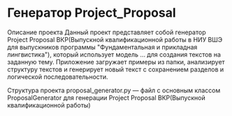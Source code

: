 # Генератор Project_Proposal

Описание проекта
Данный проект представляет собой генератор Project Proposal ВКР(Выпускной квалификационной работы в НИУ ВШЭ для выпускников программы "Фундаментальная и прикладная лингвистика"), который использует модель ... для создания текстов на заданную тему. Приложение загружает примеры из папки, анализирует структуру текстов и генерирует новый текст с сохранением разделов и логической последовательности.

Структура проекта
proposal_generator.py — файл с основным классом ProposalGenerator для генерации Project Proposal ВКР(Выпускной квалификационной работы)
